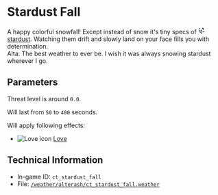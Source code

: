 # Stardust Fall

A happy colorful snowfall! Except instead of snow it's tiny specs of <img src="https://raw.githubusercontent.com/Ceterai/Enternia/main/items/generic/crafting/ct_stardust.png" alt="Stardust icon" loading="lazy" width="auto" height="16px"/> [stardust](https://ceterai.github.io/MyEnternia/Wiki/Stardust). Watching them drift and slowly land on your face fills you with determination.  
Alta: The best weather to ever be. I wish it was always snowing stardust wherever I go.

## Parameters

Threat level is around `0.0`.

Will last from `50` to `400` seconds.

Will apply following effects:

- <img src="https://starbounder.org/mediawiki/images/4/44/Health_Icon.png" alt="Love icon" loading="lazy" width="15px" height="15px"/> [Love](https://starbounder.org/Personality#NPC_Reactions)

## Technical Information

- In-game ID: `ct_stardust_fall`
- File: [`/weather/alterash/ct_stardust_fall.weather`](https://github.com/Ceterai/Enternia/blob/main/weather/alterash/ct_stardust_fall.weather)
